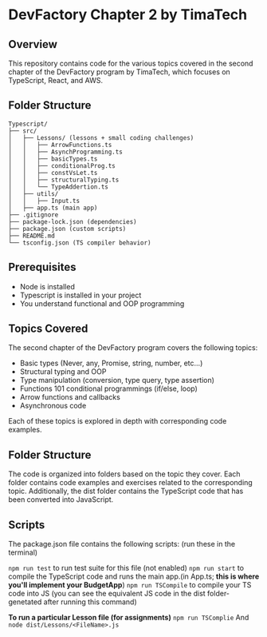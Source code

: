 # DevFactory Chapter 2 by TimaTech

## Overview

This repository contains code for the various topics covered in the second chapter of the DevFactory program by TimaTech, which focuses on TypeScript, React, and AWS.

## Folder Structure

```
Typescript/
├── src/
│   ├── Lessons/ (lessons + small coding challenges)
│   │   ├── ArrowFunctions.ts
│   │   ├── AsynchProgramming.ts
│   │   ├── basicTypes.ts
│   │   ├── conditionalProg.ts
│   │   ├── constVsLet.ts
│   │   ├── structuralTyping.ts
│   │   └── TypeAddertion.ts
│   ├── utils/
│   │   ├── Input.ts
│   ├── app.ts (main app)
├── .gitignore
├── package-lock.json (dependencies)
├── package.json (custom scripts)
├── README.md
└── tsconfig.json (TS compiler behavior)
```
## Prerequisites

* Node is installed
* Typescript is installed in your project
* You understand functional and OOP programming

## Topics Covered
The second chapter of the DevFactory program covers the following topics:

* Basic types (Never, any, Promise, string, number, etc...)
* Structural typing and OOP
* Type manipulation (conversion, type query, type assertion)
* Functions 101 conditional programmings (if/else, loop)
* Arrow functions and callbacks
* Asynchronous code

Each of these topics is explored in depth with corresponding code examples.


## Folder Structure

The code is organized into folders based on the topic they cover. Each folder contains code examples and exercises related to the corresponding topic. Additionally, the dist folder contains the TypeScript code that has been converted into JavaScript.

## Scripts

The package.json file contains the following scripts: (run these in the terminal)

`npm run test` to run test suite for this file (not enabled)
`npm run start`  to compile the TypeScript code and runs the main app.(in App.ts; **this is where you'll implement your BudgetApp**)
`npm run TSCompile` to compile your TS code into JS (you can see the equivalent JS code in the dist folder-genetated after running this command)

**To run a particular Lesson file (for assignments)**
`npm run TSComplie`
And
`node dist/Lessons/<FileName>.js`

